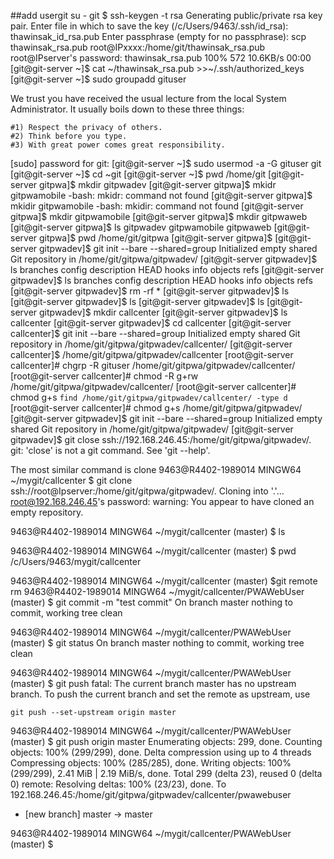 ##add usergit
su - git
$ ssh-keygen -t rsa
Generating public/private rsa key pair.
Enter file in which to save the key (/c/Users/9463/.ssh/id_rsa): thawinsak_id_rsa.pub
Enter passphrase (empty for no passphrase):
scp thawinsak_rsa.pub  root@IPxxxx:/home/git/thawinsak_rsa.pub
root@IPserver's password:
thawinsak_rsa.pub                             100%  572    10.6KB/s   00:00
[git@git-server ~]$ cat ~/thawinsak_rsa.pub  >>~/.ssh/authorized_keys
[git@git-server ~]$ sudo groupadd gituser

We trust you have received the usual lecture from the local System
Administrator. It usually boils down to these three things:

    #1) Respect the privacy of others.
    #2) Think before you type.
    #3) With great power comes great responsibility.

[sudo] password for git:
[git@git-server ~]$
sudo usermod -a -G gituser git
[git@git-server ~]$ cd ~git
[git@git-server ~]$ pwd
/home/git
[git@git-server gitpwa]$ mkdir gitpwadev
[git@git-server gitpwa]$ mkidr gitpwamobile
-bash: mkidr: command not found
[git@git-server gitpwa]$ mkidir gitpwamobile
-bash: mkidir: command not found
[git@git-server gitpwa]$ mkdir gitpwamobile
[git@git-server gitpwa]$ mkdir gitpwaweb
[git@git-server gitpwa]$ ls
gitpwadev  gitpwamobile  gitpwaweb
[git@git-server gitpwa]$ pwd
/home/git/gitpwa
[git@git-server gitpwa]$
[git@git-server gitpwadev]$ git init --bare --shared=group
Initialized empty shared Git repository in /home/git/gitpwa/gitpwadev/
[git@git-server gitpwadev]$ ls
branches  config  description  HEAD  hooks  info  objects  refs
[git@git-server gitpwadev]$ ls
branches  config  description  HEAD  hooks  info  objects  refs
[git@git-server gitpwadev]$ rm -rf *
[git@git-server gitpwadev]$ ls
[git@git-server gitpwadev]$ ls
[git@git-server gitpwadev]$ ls
[git@git-server gitpwadev]$ mkdir callcenter
[git@git-server gitpwadev]$ ls
callcenter
[git@git-server gitpwadev]$ cd callcenter
[git@git-server callcenter]$ git init --bare --shared=group
Initialized empty shared Git repository in /home/git/gitpwa/gitpwadev/callcenter/
[git@git-server callcenter]$
/home/git/gitpwa/gitpwadev/callcenter
[root@git-server callcenter]# chgrp -R gituser /home/git/gitpwa/gitpwadev/callcenter/
[root@git-server callcenter]# chmod -R g+rw /home/git/gitpwa/gitpwadev/callcenter/
[root@git-server callcenter]# chmod g+s `find /home/git/gitpwa/gitpwadev/callcenter/ -type d `
[root@git-server callcenter]#
 chmod g+s /home/git/gitpwa/gitpwadev/
 [git@git-server gitpwadev]$ git init --bare --shared=group
Initialized empty shared Git repository in /home/git/gitpwa/gitpwadev/
[git@git-server gitpwadev]$
 git close ssh://192.168.246.45:/home/git/gitpwa/gitpwadev/.
git: 'close' is not a git command. See 'git --help'.

The most similar command is
        clone
9463@R4402-1989014 MINGW64 ~/mygit/callcenter
$ git clone ssh://root@Ipserver:/home/git/gitpwa/gitpwadev/.
Cloning into '.'...
root@192.168.246.45's password:
warning: You appear to have cloned an empty repository.

9463@R4402-1989014 MINGW64 ~/mygit/callcenter (master)
$ ls

9463@R4402-1989014 MINGW64 ~/mygit/callcenter (master)
$ pwd
/c/Users/9463/mygit/callcenter

9463@R4402-1989014 MINGW64 ~/mygit/callcenter (master)
$git remote rm 
9463@R4402-1989014 MINGW64 ~/mygit/callcenter/PWAWebUser (master)
$ git commit -m "test commit"
On branch master
nothing to commit, working tree clean

9463@R4402-1989014 MINGW64 ~/mygit/callcenter/PWAWebUser (master)
$ git status
On branch master
nothing to commit, working tree clean

9463@R4402-1989014 MINGW64 ~/mygit/callcenter/PWAWebUser (master)
$ git push
fatal: The current branch master has no upstream branch.
To push the current branch and set the remote as upstream, use

    git push --set-upstream origin master


9463@R4402-1989014 MINGW64 ~/mygit/callcenter/PWAWebUser (master)
$ git push origin master
Enumerating objects: 299, done.
Counting objects: 100% (299/299), done.
Delta compression using up to 4 threads
Compressing objects: 100% (285/285), done.
Writing objects: 100% (299/299), 2.41 MiB | 2.19 MiB/s, done.
Total 299 (delta 23), reused 0 (delta 0)
remote: Resolving deltas: 100% (23/23), done.
To 192.168.246.45:/home/git/gitpwa/gitpwadev/callcenter/pwawebuser
 * [new branch]      master -> master

9463@R4402-1989014 MINGW64 ~/mygit/callcenter/PWAWebUser (master)
$






